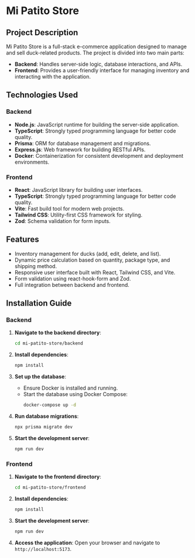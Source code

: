 # Mi Patito Store

## Project Description
Mi Patito Store is a full-stack e-commerce application designed to manage and sell duck-related products. The project is divided into two main parts:

- **Backend**: Handles server-side logic, database interactions, and APIs.
- **Frontend**: Provides a user-friendly interface for managing inventory and interacting with the application.

## Technologies Used

### Backend
- **Node.js**: JavaScript runtime for building the server-side application.
- **TypeScript**: Strongly typed programming language for better code quality.
- **Prisma**: ORM for database management and migrations.
- **Express.js**: Web framework for building RESTful APIs.
- **Docker**: Containerization for consistent development and deployment environments.

### Frontend
- **React**: JavaScript library for building user interfaces.
- **TypeScript**: Strongly typed programming language for better code quality.
- **Vite**: Fast build tool for modern web projects.
- **Tailwind CSS**: Utility-first CSS framework for styling.
- **Zod**: Schema validation for form inputs.

## Features
- Inventory management for ducks (add, edit, delete, and list).
- Dynamic price calculation based on quantity, package type, and shipping method.
- Responsive user interface built with React, Tailwind CSS, and Vite.
- Form validation using react-hook-form and Zod.
- Full integration between backend and frontend.

## Installation Guide

### Backend

1. **Navigate to the backend directory**:
   ```bash
   cd mi-patito-store/backend
   ```
2. **Install dependencies**:
   ```bash
   npm install
   ```

3. **Set up the database**:
   - Ensure Docker is installed and running.
   - Start the database using Docker Compose:
     ```bash
     docker-compose up -d
     ```

4. **Run database migrations**:
   ```bash
   npx prisma migrate dev
   ```

5. **Start the development server**:
   ```bash
   npm run dev
   ```

### Frontend
1. **Navigate to the frontend directory**:
   ```bash
   cd mi-patito-store/frontend
   ```

2. **Install dependencies**:
   ```bash
   npm install
   ```

3. **Start the development server**:
   ```bash
   npm run dev
   ```

4. **Access the application**:
   Open your browser and navigate to `http://localhost:5173`.